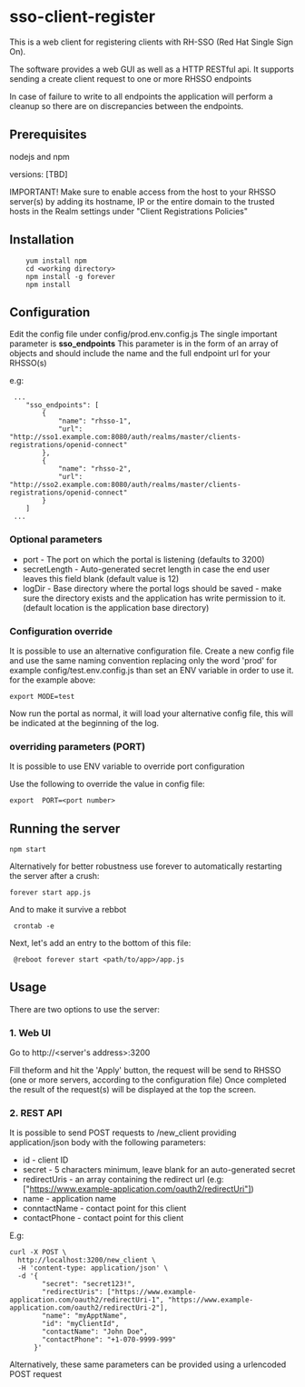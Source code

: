# sso-client-register

This is a web client for registering clients with RH-SSO (Red Hat Single Sign On).

The software provides a web GUI as well as a HTTP RESTful api.
It supports sending a create client request to one or more RHSSO endpoints

In case of failure to write to all endpoints the application will perform a cleanup so there are on discrepancies between the endpoints.

## Prerequisites

nodejs and npm

versions: [TBD]

IMPORTANT! 
Make sure to enable access from the host to your RHSSO server(s) by adding its hostname, IP or the entire domain to the trusted hosts in the Realm settings under "Client Registrations Policies"

## Installation

        yum install npm
        cd <working directory>
        npm install -g forever
        npm install

## Configuration

Edit the config file under config/prod.env.config.js
The single important parameter is **sso_endpoints** 
This parameter is in the form of an array of objects and should include the name and the full endpoint url for your RHSSO(s)

e.g:

     ...
        "sso_endpoints": [
            {
                "name": "rhsso-1",
                "url": "http://sso1.example.com:8080/auth/realms/master/clients-registrations/openid-connect"
            },
            {
                "name": "rhsso-2",
                "url": "http://sso2.example.com:8080/auth/realms/master/clients-registrations/openid-connect"
            }
        ]
     ...

### Optional parameters

* port - The port on which the portal is listening (defaults to 3200)
* secretLength - Auto-generated secret length in case the end user leaves this field blank (default value is 12)
* logDir - Base directory where the portal logs should be saved - make sure the directory exists and the application has write permission to it. (default location is the application base directory)

### Configuration override
It is possible to use an alternative configuration file.  Create a new config file and use the same naming convention replacing only the word 'prod' for example config/test.env.config.js
than set an ENV variable in order to use it. for the example above:

    export MODE=test

Now run the portal as normal, it will load your alternative config file, this will be indicated at the beginning of the log.    

### overriding parameters (PORT)
It is possible to use ENV variable to override port configuration

Use the following to override the value in config file:
    
    export  PORT=<port number>    
 
## Running the server

    npm start 

Alternatively for better robustness use forever to automatically restarting the server after a crush:

    forever start app.js
    
And to make it survive a rebbot
        
     crontab -e
Next, let's add an entry to the bottom of this file:

     @reboot forever start <path/to/app>/app.js

 
## Usage

There are two options to use the server:

### 1. Web UI
Go to http://<server's address>:3200

Fill theform and hit the 'Apply' button, the request will be send to RHSSO (one or more servers, according to the configuration file)
Once completed the result of the request(s) will be displayed at the top the screen.     

### 2. REST API
    
It is possible to send POST requests to /new_client providing application/json body with the following parameters:
    
* id - client ID
* secret - 5 characters minimum, leave blank for an auto-generated secret
* redirectUris - an array containing the redirect url (e.g: ["https://www.example-application.com/oauth2/redirectUri"])
* name - application name
* conntactName - contact point for this client
* contactPhone - contact point for this client

E.g:
    
    curl -X POST \
      http://localhost:3200/new_client \
      -H 'content-type: application/json' \
      -d '{
            "secret": "secret123!",
            "redirectUris": ["https://www.example-application.com/oauth2/redirectUri-1", "https://www.example-application.com/oauth2/redirectUri-2"],
            "name": "myApptName",
            "id": "myClientId",
            "contactName": "John Doe",
            "contactPhone": "+1-070-9999-999"
          }'
          
Alternatively, these same parameters can be provided using a urlencoded POST request
